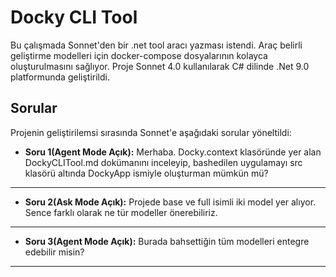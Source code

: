 # Docky CLI Tool

Bu çalışmada Sonnet'den bir .net tool aracı yazması istendi. Araç belirli geliştirme modelleri için docker-compose dosyalarının kolayca oluşturulmasını sağlıyor. Proje Sonnet 4.0 kullanılarak C# dilinde .Net 9.0 platformunda geliştirildi.

## Sorular

Projenin geliştirilemsi sırasında Sonnet'e aşağıdaki sorular yöneltildi:

- **Soru 1(Agent Mode Açık):** Merhaba.
Docky\.context klasöründe yer alan DockyCLITool.md dokümanını inceleyip, bashedilen uygulamayı src klasörü altında DockyApp ismiyle oluşturman mümkün mü?

---

- **Soru 2(Ask Mode Açık):** Projede base ve full isimli iki model yer alıyor. Sence farklı olarak ne tür modeller önerebiliriz.

---

- **Soru 3(Agent Mode Açık):** Burada bahsettiğin tüm modelleri entegre edebilir misin?

---